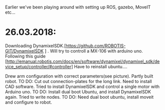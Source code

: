 Earlier we've been playing around with setting up ROS, gazebo, MoveIT etc...

# 26.03.2018:
Downloading DynamixelSDK.[https://github.com/ROBOTIS-GIT/DynamixelSDK ] .
Will try to controll a MX-106 with arduino uno.
Following this guide [http://emanual.robotis.com/docs/en/software/dynamixel/dynamixel_sdk/device_setup/controller/#controller]
Have to reinstall ubuntu....

Drew arm configuration with correct parameters(see picture).
Partly built robot. TO DO: Cut out connection-plates for the long link. Need to install CAD software.
Tried to install DynamixelSDK and control a single motor with Arduino uno. TO DO: Install dual boot Ubuntu, and install DynamixelSDK again.
Tried to write nodes. TO DO: Need dual boot ubuntu, install moveit and configure to robot.
  
